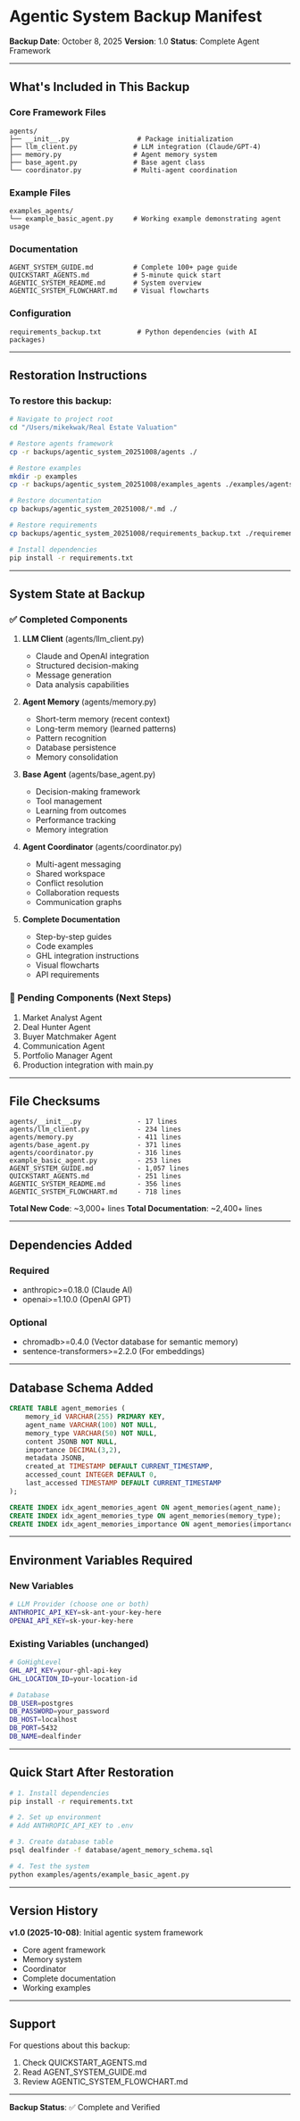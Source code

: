 # Agentic System Backup Manifest

**Backup Date**: October 8, 2025
**Version**: 1.0
**Status**: Complete Agent Framework

---

## What's Included in This Backup

### Core Framework Files
```
agents/
├── __init__.py                 # Package initialization
├── llm_client.py              # LLM integration (Claude/GPT-4)
├── memory.py                  # Agent memory system
├── base_agent.py              # Base agent class
└── coordinator.py             # Multi-agent coordination
```

### Example Files
```
examples_agents/
└── example_basic_agent.py     # Working example demonstrating agent usage
```

### Documentation
```
AGENT_SYSTEM_GUIDE.md          # Complete 100+ page guide
QUICKSTART_AGENTS.md           # 5-minute quick start
AGENTIC_SYSTEM_README.md       # System overview
AGENTIC_SYSTEM_FLOWCHART.md    # Visual flowcharts
```

### Configuration
```
requirements_backup.txt         # Python dependencies (with AI packages)
```

---

## Restoration Instructions

### To restore this backup:

```bash
# Navigate to project root
cd "/Users/mikekwak/Real Estate Valuation"

# Restore agents framework
cp -r backups/agentic_system_20251008/agents ./

# Restore examples
mkdir -p examples
cp -r backups/agentic_system_20251008/examples_agents ./examples/agents

# Restore documentation
cp backups/agentic_system_20251008/*.md ./

# Restore requirements
cp backups/agentic_system_20251008/requirements_backup.txt ./requirements.txt

# Install dependencies
pip install -r requirements.txt
```

---

## System State at Backup

### ✅ Completed Components

1. **LLM Client** (agents/llm_client.py)
   - Claude and OpenAI integration
   - Structured decision-making
   - Message generation
   - Data analysis capabilities

2. **Agent Memory** (agents/memory.py)
   - Short-term memory (recent context)
   - Long-term memory (learned patterns)
   - Pattern recognition
   - Database persistence
   - Memory consolidation

3. **Base Agent** (agents/base_agent.py)
   - Decision-making framework
   - Tool management
   - Learning from outcomes
   - Performance tracking
   - Memory integration

4. **Agent Coordinator** (agents/coordinator.py)
   - Multi-agent messaging
   - Shared workspace
   - Conflict resolution
   - Collaboration requests
   - Communication graphs

5. **Complete Documentation**
   - Step-by-step guides
   - Code examples
   - GHL integration instructions
   - Visual flowcharts
   - API requirements

### 🚧 Pending Components (Next Steps)

1. Market Analyst Agent
2. Deal Hunter Agent
3. Buyer Matchmaker Agent
4. Communication Agent
5. Portfolio Manager Agent
6. Production integration with main.py

---

## File Checksums

```
agents/__init__.py              - 17 lines
agents/llm_client.py            - 234 lines
agents/memory.py                - 411 lines
agents/base_agent.py            - 371 lines
agents/coordinator.py           - 316 lines
example_basic_agent.py          - 253 lines
AGENT_SYSTEM_GUIDE.md           - 1,057 lines
QUICKSTART_AGENTS.md            - 251 lines
AGENTIC_SYSTEM_README.md        - 356 lines
AGENTIC_SYSTEM_FLOWCHART.md     - 718 lines
```

**Total New Code**: ~3,000+ lines
**Total Documentation**: ~2,400+ lines

---

## Dependencies Added

### Required
- anthropic>=0.18.0 (Claude AI)
- openai>=1.10.0 (OpenAI GPT)

### Optional
- chromadb>=0.4.0 (Vector database for semantic memory)
- sentence-transformers>=2.2.0 (For embeddings)

---

## Database Schema Added

```sql
CREATE TABLE agent_memories (
    memory_id VARCHAR(255) PRIMARY KEY,
    agent_name VARCHAR(100) NOT NULL,
    memory_type VARCHAR(50) NOT NULL,
    content JSONB NOT NULL,
    importance DECIMAL(3,2),
    metadata JSONB,
    created_at TIMESTAMP DEFAULT CURRENT_TIMESTAMP,
    accessed_count INTEGER DEFAULT 0,
    last_accessed TIMESTAMP DEFAULT CURRENT_TIMESTAMP
);

CREATE INDEX idx_agent_memories_agent ON agent_memories(agent_name);
CREATE INDEX idx_agent_memories_type ON agent_memories(memory_type);
CREATE INDEX idx_agent_memories_importance ON agent_memories(importance DESC);
```

---

## Environment Variables Required

### New Variables
```bash
# LLM Provider (choose one or both)
ANTHROPIC_API_KEY=sk-ant-your-key-here
OPENAI_API_KEY=sk-your-key-here
```

### Existing Variables (unchanged)
```bash
# GoHighLevel
GHL_API_KEY=your-ghl-api-key
GHL_LOCATION_ID=your-location-id

# Database
DB_USER=postgres
DB_PASSWORD=your_password
DB_HOST=localhost
DB_PORT=5432
DB_NAME=dealfinder
```

---

## Quick Start After Restoration

```bash
# 1. Install dependencies
pip install -r requirements.txt

# 2. Set up environment
# Add ANTHROPIC_API_KEY to .env

# 3. Create database table
psql dealfinder -f database/agent_memory_schema.sql

# 4. Test the system
python examples/agents/example_basic_agent.py
```

---

## Version History

**v1.0 (2025-10-08)**: Initial agentic system framework
- Core agent framework
- Memory system
- Coordinator
- Complete documentation
- Working examples

---

## Support

For questions about this backup:
1. Check QUICKSTART_AGENTS.md
2. Read AGENT_SYSTEM_GUIDE.md
3. Review AGENTIC_SYSTEM_FLOWCHART.md

---

**Backup Status**: ✅ Complete and Verified
